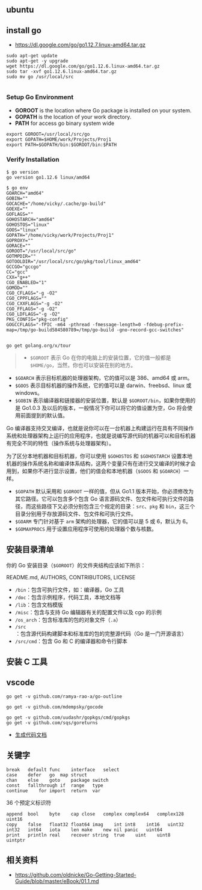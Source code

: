 
## ubuntu

## install go

+ https://dl.google.com/go/go1.12.7.linux-amd64.tar.gz

```shell
sudo apt-get update
sudo apt-get -y upgrade
wget https://dl.google.com/go/go1.12.6.linux-amd64.tar.gz
sudo tar -xvf go1.12.6.linux-amd64.tar.gz
sudo mv go /usr/local/src


```

### Setup Go Environment

+ __GOROOT__ is the location where Go package is installed on your system.
+ __GOPATH__ is the location of your work directory.
+ __PATH__ for access go binary system wide


```shell
export GOROOT=/usr/local/src/go
export GOPATH=$HOME/work/Projects/Proj1
export PATH=$GOPATH/bin:$GOROOT/bin:$PATH
```

### Verify Installation

```shell
$ go version
go version go1.12.6 linux/amd64

$ go env
GOARCH="amd64"
GOBIN=""
GOCACHE="/home/vicky/.cache/go-build"
GOEXE=""
GOFLAGS=""
GOHOSTARCH="amd64"
GOHOSTOS="linux"
GOOS="linux"
GOPATH="/home/vicky/work/Projects/Proj1"
GOPROXY=""
GORACE=""
GOROOT="/usr/local/src/go"
GOTMPDIR=""
GOTOOLDIR="/usr/local/src/go/pkg/tool/linux_amd64"
GCCGO="gccgo"
CC="gcc"
CXX="g++"
CGO_ENABLED="1"
GOMOD=""
CGO_CFLAGS="-g -O2"
CGO_CPPFLAGS=""
CGO_CXXFLAGS="-g -O2"
CGO_FFLAGS="-g -O2"
CGO_LDFLAGS="-g -O2"
PKG_CONFIG="pkg-config"
GOGCCFLAGS="-fPIC -m64 -pthread -fmessage-length=0 -fdebug-prefix-map=/tmp/go-build584580789=/tmp/go-build -gno-record-gcc-switches"


go get golang.org/x/tour
```

>+ `$GOROOT` 表示 Go 在你的电脑上的安装位置，它的值一般都是 `$HOME/go`，当然，你也可以安装在别的地方。
+ `$GOARCH` 表示目标机器的处理器架构，它的值可以是 386、amd64 或 arm。
+ `$GOOS` 表示目标机器的操作系统，它的值可以是 darwin、freebsd、linux 或 windows。
+ `$GOBIN` 表示编译器和链接器的安装位置，默认是 `$GOROOT/bin`，如果你使用的是 Go1.0.3 及以后的版本，一般情况下你可以将它的值设置为空，Go 将会使用前面提到的默认值。


Go 编译器支持交叉编译，也就是说你可以在一台机器上构建运行在具有不同操作系统和处理器架构上运行的应用程序，也就是说编写源代码的机器可以和目标机器有完全不同的特性（操作系统与处理器架构）。

为了区分本地机器和目标机器，你可以使用 `$GOHOSTOS` 和 `$GOHOSTARCH` 设置本地机器的操作系统名称和编译体系结构，这两个变量只有在进行交叉编译的时候才会用到，如果你不进行显示设置，他们的值会和本地机器（`$GOOS` 和 `$GOARCH`）一样。


+ `$GOPATH` 默认采用和 `$GOROOT` 一样的值，但从 Go1.1 版本开始，你必须修改为其它路径。它可以包含多个包含 Go 语言源码文件、包文件和可执行文件的路径，而这些路径下又必须分别包含三个规定的目录：`src`、`pkg` 和 `bin`，这三个目录分别用于存放源码文件、包文件和可执行文件。
+ `$GOARM` 专门针对基于 `arm` 架构的处理器，它的值可以是 5 或 6，默认为 6。
+ `$GOMAXPROCS` 用于设置应用程序可使用的处理器个数与核数。

## 安装目录清单

你的 Go 安装目录（`$GOROOT`）的文件夹结构应该如下所示：

README.md, AUTHORS, CONTRIBUTORS, LICENSE

+ `/bin`：包含可执行文件，如：编译器，Go 工具
+ `/doc`：包含示例程序，代码工具，本地文档等
+ `/lib`：包含文档模版
+ `/misc`：包含与支持 Go 编辑器有关的配置文件以及 cgo 的示例
+ `/os_arch`：包含标准库的包的对象文件（`.a`）
+ `/src`：包含源代码构建脚本和标准库的包的完整源代码（Go 是一门开源语言）
+ `/src/cmd`：包含 Go 和 C 的编译器和命令行脚本

## 安装 C 工具

## vscode

```shell
go get -v github.com/ramya-rao-a/go-outline

go get -v github.com/mdempsky/gocode

go get -v github.com/uudashr/gopkgs/cmd/gopkgs
go get -v github.com/sqs/goreturns
```

+ [生成代码文档](https://github.com/oldnicke/Go-Getting-Started-Guide/blob/master/eBook/03.6.md)

## 关键字

```shell
break	default	func	interface	select
case	defer	go	map	struct
chan	else	goto	package	switch
const	fallthrough	if	range	type
continue	for	import	return	var
```

36 个预定义标识符

```shell
append	bool	byte	cap	close	complex	complex64	complex128	uint16
copy	false	float32	float64	imag	int	int8	int16	uint32
int32	int64	iota	len	make	new	nil	panic	uint64
print	println	real	recover	string	true	uint	uint8	uintptr

```


## 相关资料

+ https://github.com/oldnicke/Go-Getting-Started-Guide/blob/master/eBook/01.1.md
